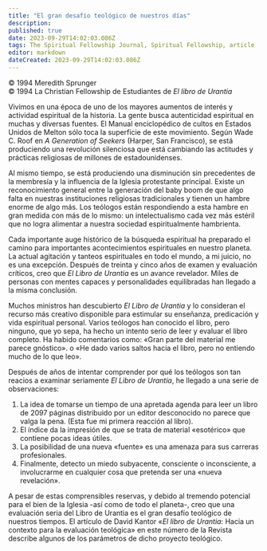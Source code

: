 ```yaml
---
title: "El gran desafío teológico de nuestros días"
description: 
published: true
date: 2023-09-29T14:02:03.086Z
tags: The Spiritual Fellowship Journal, Spiritual Fellowship, article
editor: markdown
dateCreated: 2023-09-29T14:02:03.086Z
---
```


<p class="v-card v-sheet theme--light grey lighten-3 px-2">© 1994 Meredith Sprunger<br>© 1994 La Christian Fellowship de Estudiantes de <i>El libro de Urantia</i></p>


Vivimos en una época de uno de los mayores aumentos de interés y actividad espiritual de la historia. La gente busca autenticidad espiritual en muchas y diversas fuentes. El Manual enciclopédico de cultos en Estados Unidos de Melton sólo toca la superficie de este movimiento. Según Wade C. Roof en _A Generation of Seekers_ (Harper, San Francisco), se está produciendo una revolución silenciosa que está cambiando las actitudes y prácticas religiosas de millones de estadounidenses.

Al mismo tiempo, se está produciendo una disminución sin precedentes de la membresía y la influencia de la Iglesia protestante principal. Existe un reconocimiento general entre la generación del baby boom de que algo falta en nuestras instituciones religiosas tradicionales y tienen un hambre enorme de algo más. Los teólogos están respondiendo a esta hambre en gran medida con más de lo mismo: un intelectualismo cada vez más estéril que no logra alimentar a nuestra sociedad espiritualmente hambrienta.

Cada importante auge histórico de la búsqueda espiritual ha preparado el camino para importantes acontecimientos espirituales en nuestro planeta. La actual agitación y tanteos espirituales en todo el mundo, a mi juicio, no es una excepción. Después de treinta y cinco años de examen y evaluación críticos, creo que _El Libro de Urantia_ es un avance revelador. Miles de personas con mentes capaces y personalidades equilibradas han llegado a la misma conclusión.

Muchos ministros han descubierto _El Libro de Urantia_ y lo consideran el recurso más creativo disponible para estimular su enseñanza, predicación y vida espiritual personal. Varios teólogos han conocido el libro, pero ninguno, que yo sepa, ha hecho un intento serio de leer y evaluar el libro completo. Ha habido comentarios como: «Gran parte del material me parece gnóstico». o «He dado varios saltos hacia el libro, pero no entiendo mucho de lo que leo».

Después de años de intentar comprender por qué los teólogos son tan reacios a examinar seriamente _El Libro de Urantia_, he llegado a una serie de observaciones:

1. La idea de tomarse un tiempo de una apretada agenda para leer un libro de 2097 páginas distribuido por un editor desconocido no parece que valga la pena. (Esta fue mi primera reacción al libro).
2. El índice da la impresión de que se trata de material «esotérico» que contiene pocas ideas útiles.
3. La posibilidad de una nueva «fuente» es una amenaza para sus carreras profesionales.
4. Finalmente, detecto un miedo subyacente, consciente o inconsciente, a involucrarme en cualquier cosa que pretenda ser una «nueva revelación».

A pesar de estas comprensibles reservas, y debido al tremendo potencial para el bien de la Iglesia -así como de todo el planeta-, creo que una evaluación seria del Libro de Urantia es el gran desafío teológico de nuestros tiempos. El artículo de David Kantor «_El libro de Urantia_: Hacia un contexto para la evaluación teológica» en este número de la Revista describe algunos de los parámetros de dicho proyecto teológico.

